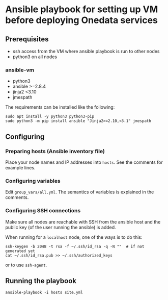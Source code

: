 # Ansible playbook for setting up VM before deploying Onedata services

## Prerequisites
- ssh access from the VM where ansible playbook is run to other nodes
- python3 on all nodes

### ansible-vm
- python3
- ansible >=2.8.4  
- jinja2 <3.10
- jmespath  

The requirements can be installed like the following:
```
sudo apt install -y python3 python3-pip
sudo python3 -m pip install ansible "Jinja2>=2.10,<3.1" jmespath
```

## Configuring

### Preparing hosts (Ansible inventory file)
Place your node names and IP addresses into `hosts`. See the comments for example lines. 

### Configuring variables
Edit `group_vars/all.yml`. 
The semantics of variables is explained in the comments.

### Configuring SSH connections
Make sure all nodes are reachable with SSH from the ansible host and
the public key (of the user running the ansible) is added.

When running for a `localhost` node, one of the ways is to do this:
```console
ssh-keygen -b 2048 -t rsa -f ~/.ssh/id_rsa -q -N ""  # if not generated yet
cat ~/.ssh/id_rsa.pub >> ~/.ssh/authorized_keys
```

or to use `ssh-agent`.
 

## Running the playbook

```
ansible-playbook -i hosts site.yml
```
